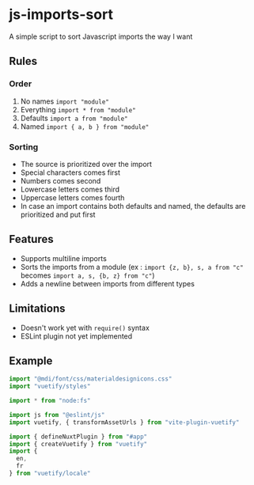 # js-imports-sort

A simple script to sort Javascript imports the way I want

## Rules

### Order

1. No names
  `import "module"`
2. Everything
  `import * from "module"`
3. Defaults
  `import a from "module"`
4. Named
  `import { a, b } from "module"`

### Sorting

- The source is prioritized over the import
- Special characters comes first
- Numbers comes second
- Lowercase letters comes third
- Uppercase letters comes fourth
- In case an import contains both defaults and named, the defaults are prioritized and put first

## Features

- Supports multiline imports
- Sorts the imports from a module (ex : `import {z, b}, s, a from "c"` becomes `import a, s, {b, z} from "c"`)
- Adds a newline between imports from different types

## Limitations

- Doesn't work yet with `require()` syntax
- ESLint plugin not yet implemented

## Example

```js
import "@mdi/font/css/materialdesignicons.css"
import "vuetify/styles"

import * from "node:fs"

import js from "@eslint/js"
import vuetify, { transformAssetUrls } from "vite-plugin-vuetify"

import { defineNuxtPlugin } from "#app"
import { createVuetify } from "vuetify"
import {
  en,
  fr
} from "vuetify/locale"
```
